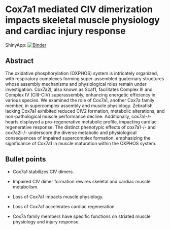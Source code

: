 # Cox7a1 mediated CIV dimerization impacts skeletal muscle physiology and cardiac injury response  
ShinyApp: [![Binder](https://mybinder.org/badge_logo.svg)](https://mybinder.org/v2/gh/MercaderLabAnatomy/PUB_Garcia-Poyatos_et_al_2024_shiny_binder/main?urlpath=shiny/bus-dashboard/)


## Abstract 

The oxidative phosphorylation (OXPHOS) system is intricately organized, with respiratory complexes forming super-assembled quaternary structures whose assembly mechanisms and physiological roles remain under investigation. Cox7a2l, also known as Scaf1, facilitates Complex III and Complex IV (CIII-CIV) superassembly, enhancing energetic efficiency in various species. We examined the role of Cox7a1, another Cox7a family member, in supercomplex assembly and muscle physiology. Zebrafish lacking Cox7a1 exhibited reduced CIV2 formation, metabolic alterations, and non-pathological muscle performance decline. Additionally, cox7a1-/- hearts displayed a pro-regenerative metabolic profile, impacting cardiac regenerative response. The distinct phenotypic effects of cox7a1-/- and cox7a2l-/- underscore the diverse metabolic and physiological consequences of impaired supercomplex formation, emphasizing the significance of Cox7a1 in muscle maturation within the OXPHOS system.

 

 

## Bullet points 

- Cox7a1 stabilizes CIV dimers. 

- Impaired CIV dimer formation rewires skeletal and cardiac muscle metabolism. 

- Loss of Cox7a1 impacts muscle physiology.   

- Loss of Cox7a1 accelerates cardiac regeneration. 

- Cox7a family members have specific functions on striated muscle physiology and injury response.  

 
